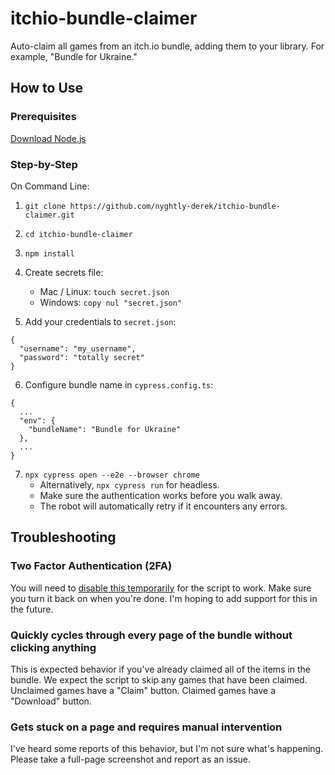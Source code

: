 # itchio-bundle-claimer
Auto-claim all games from an itch.io bundle, adding them to your library. For example, "Bundle for Ukraine."

## How to Use

### Prerequisites
[Download Node.js](https://nodejs.org/en/download/)

### Step-by-Step
On Command Line:

1. `git clone https://github.com/nyghtly-derek/itchio-bundle-claimer.git`

2. `cd itchio-bundle-claimer`

3. `npm install`

4. Create secrets file:
    - Mac / Linux: `touch secret.json`
    - Windows: `copy nul "secret.json"`

5. Add your credentials to `secret.json`:
```
{
  "username": "my_username",
  "password": "totally secret"
}
```

6. Configure bundle name in `cypress.config.ts`:
```
{
  ...
  "env": {
    "bundleName": "Bundle for Ukraine"
  },
  ...
}
```

7. `npx cypress open --e2e --browser chrome`
    - Alternatively, `npx cypress run` for headless.
    - Make sure the authentication works before you walk away.
    - The robot will automatically retry if it encounters any errors.

## Troubleshooting

### Two Factor Authentication (2FA)
You will need to [disable this temporarily](https://itch.io/user/settings/two-factor-auth) for the script to work. Make sure you turn it back on when you're done. I'm hoping to add support for this in the future.

### Quickly cycles through every page of the bundle without clicking anything
This is expected behavior if you've already claimed all of the items in the bundle. We expect the script to skip any games that have been claimed. Unclaimed games have a "Claim" button. Claimed games have a "Download" button.

### Gets stuck on a page and requires manual intervention
I've heard some reports of this behavior, but I'm not sure what's happening. Please take a full-page screenshot and report as an issue.
